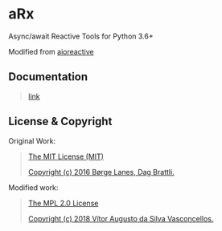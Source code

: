 # aRx

Async/await Reactive Tools for Python 3.6+

Modified from [aioreactive](https://github.com/dbrattli/aioreactive)

## Documentation
> [link](https://HeavenVolkoff.github.io/aRx)

## License & Copyright
Original Work:
>[The MIT License (MIT)](./LICENSE.original.md)
>
>[Copyright (c) 2016 Børge Lanes, Dag Brattli.](./COPYRIGHT.md)

Modified work:
>[The MPL 2.0 License](./LICENSE.md)
>
>[Copyright (c) 2018 Vítor Augusto da Silva Vasconcellos.](./COPYRIGHT.md)
